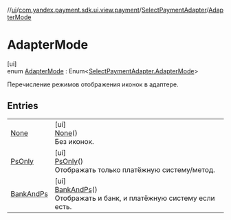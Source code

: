 //[ui](../../../../index.md)/[com.yandex.payment.sdk.ui.view.payment](../../index.md)/[SelectPaymentAdapter](../index.md)/[AdapterMode](index.md)

# AdapterMode

[ui]\
enum [AdapterMode](index.md) : Enum<[SelectPaymentAdapter.AdapterMode](index.md)> 

Перечисление режимов отображения иконок в адаптере.

## Entries

| | |
|---|---|
| [None](-none/index.md) | [ui]<br>[None](-none/index.md)()<br>Без иконок. |
| [PsOnly](-ps-only/index.md) | [ui]<br>[PsOnly](-ps-only/index.md)()<br>Отображать только платёжную систему/метод. |
| [BankAndPs](-bank-and-ps/index.md) | [ui]<br>[BankAndPs](-bank-and-ps/index.md)()<br>Отображать и банк, и платёжную систему если есть. |
